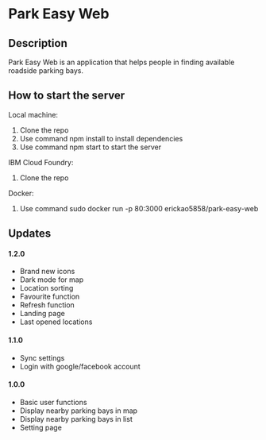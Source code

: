 # Park Easy Web
## Description
Park Easy Web is an application that helps people in finding available roadside parking bays.

## How to start the server
Local machine:
1. Clone the repo
2. Use command npm install to install dependencies
3. Use command npm start to start the server

IBM Cloud Foundry:
1. Clone the repo

Docker:
1. Use command sudo docker run -p 80:3000 erickao5858/park-easy-web

## Updates

#### 1.2.0
- Brand new icons
- Dark mode for map
- Location sorting
- Favourite function
- Refresh function
- Landing page
- Last opened locations

#### 1.1.0
- Sync settings
- Login with google/facebook account

#### 1.0.0
- Basic user functions
- Display nearby parking bays in map
- Display nearby parking bays in list
- Setting page